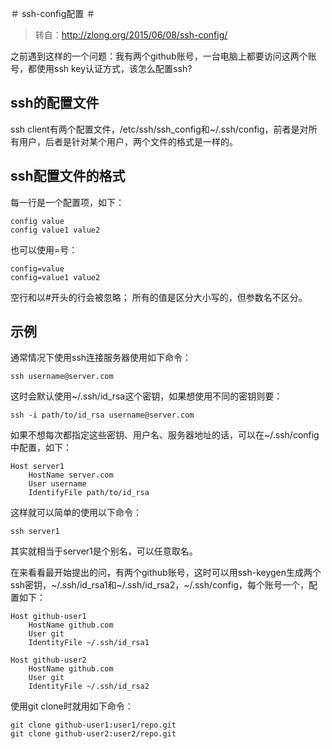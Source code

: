 ＃ ssh-config配置 ＃

> 转自：http://zlong.org/2015/06/08/ssh-config/

之前遇到这样的一个问题：我有两个github账号，一台电脑上都要访问这两个账号，都使用ssh key认证方式，该怎么配置ssh?

## ssh的配置文件 ##

ssh client有两个配置文件，/etc/ssh/ssh_config和~/.ssh/config，前者是对所有用户，后者是针对某个用户，两个文件的格式是一样的。

## ssh配置文件的格式 ##

每一行是一个配置项，如下：

```
config value
config value1 value2
```

也可以使用=号：

```
config=value
config=value1 value2
```

空行和以#开头的行会被忽略；
所有的值是区分大小写的，但参数名不区分。

## 示例 ##

通常情况下使用ssh连接服务器使用如下命令：

```
ssh username@server.com
```

这时会默认使用~/.ssh/id_rsa这个密钥，如果想使用不同的密钥则要：

```
ssh -i path/to/id_rsa username@server.com
```

如果不想每次都指定这些密钥、用户名、服务器地址的话，可以在~/.ssh/config中配置，如下：

```
Host server1
	HostName server.com
	User username
	IdentifyFile path/to/id_rsa
```

这样就可以简单的使用以下命令：

```
ssh server1
```

其实就相当于server1是个别名，可以任意取名。

在来看看最开始提出的问，有两个github账号，这时可以用ssh-keygen生成两个ssh密钥，~/.ssh/id_rsa1和~/.ssh/id_rsa2，~/.ssh/config，每个账号一个，配置如下：

```
Host github-user1
	HostName github.com
	User git
	IdentityFile ~/.ssh/id_rsa1

Host github-user2
	HostName github.com
	User git
	IdentityFile ~/.ssh/id_rsa2
```

使用git clone时就用如下命令：

```
git clone github-user1:user1/repo.git
git clone github-user2:user2/repo.git
```
